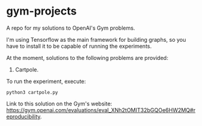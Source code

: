 # gym-projects
A repo for my solutions to OpenAI's Gym problems. 

I'm using Tensorflow as the main framework for building graphs, so you have to install it to be capable of running the experiments. 

At the moment, solutions to the following problems are provided: 

1. Cartpole. 

To run the experiment, execute:
```
python3 cartpole.py
```
Link to this solution on the Gym's website: https://gym.openai.com/evaluations/eval_XNh2tOMIT32bGQOe6HW2MQ#reproducibility.
